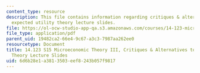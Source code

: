 ```yaml
---
content_type: resource
description: This file contains information regarding critiques & alternatives to
  expected utility theory lecture slides.
file: https://ol-ocw-studio-app-qa.s3.amazonaws.com/courses/14-123-microeconomic-theory-iii-spring-2015/6d6b28e1a3813503eef8243b057f9817_MIT14_123S15_utility.pdf
file_type: application/pdf
parent_uid: 19482ca2-66e4-9c67-a3c3-7987aa262ee0
resourcetype: Document
title: 14.123 S15 Microeconomic Theory III, Critiques & Alternatives to Expected Utility
  Theory Lecture Slides
uid: 6d6b28e1-a381-3503-eef8-243b057f9817
---
```

